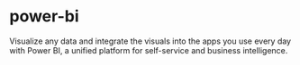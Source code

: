 # power-bi
Visualize any data and integrate the visuals into the apps you use every day with Power BI, a unified platform for self-service and business intelligence.
